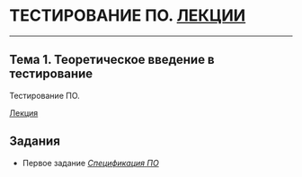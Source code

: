 # ТЕСТИРОВАНИЕ ПО. [ЛЕКЦИИ](https://tgjmjgj.github.io/testing/dist/index.html "Лекции")

***

## Тема 1. Теоретическое введение в тестирование

Тестирование ПО.

[Лекция](https://tgjmjgj.github.io/testing/dist/lecture/1_testing_theory/index.html "Лекция")

## Задания

* Первое задание
    [_Спецификация_ _ПО_](https://tgjmjgj.github.io/testing/dist/task/1_spec/1_spec.pdf "Задание 1")
